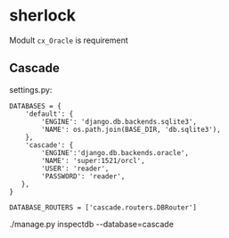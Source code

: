 # sherlock
Modult `cx_Oracle` is requirement
## Cascade
settings.py:
```
DATABASES = {
    'default': {
        'ENGINE': 'django.db.backends.sqlite3',
        'NAME': os.path.join(BASE_DIR, 'db.sqlite3'),
    },
    'cascade': {
        'ENGINE':'django.db.backends.oracle',
        'NAME': 'super:1521/orcl',
        'USER': 'reader',
        'PASSWORD': 'reader',
   },
}

DATABASE_ROUTERS = ['cascade.routers.DBRouter']
```

./manage.py inspectdb --database=cascade
